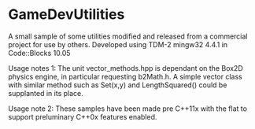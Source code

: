 # GameDevUtilities
A small sample of some utilities modified and released from a commercial project for use by others.
Developed using TDM-2 mingw32 4.4.1 in Code::Blocks 10.05

Usage notes 1: The unit vector_methods.hpp is dependant on the Box2D physics engine, in particular requesting b2Math.h.
A simple vector class with similar method such as Set(x,y) and LengthSquared() could be supplanted in its place.

Usage note 2: These samples have been made pre C++11x with the flat to support preluminary C++0x features enabled.
